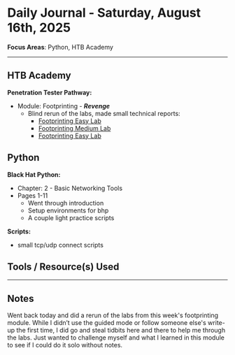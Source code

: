 # Daily Journal - Saturday, August 16th, 2025

**Focus Areas**: Python, HTB Academy

---

## HTB Academy

**Penetration Tester Pathway:**

- Module: Footprinting - ***Revenge***
  - Blind rerun of the labs, made small technical reports:
    - [Footprinting Easy Lab](../../htb-academy/footprinting/footprinting-easy.md)
    - [Footprinting Medium Lab](../../htb-academy/footprinting/footprinting-med.md)
    - [Footprinting Easy Lab](../../htb-academy/footprinting/footprinting-hard.md)

## Python

**Black Hat Python:**

- Chapter: 2 - Basic Networking Tools
- Pages 1-11
  - Went through introduction
  - Setup environments for bhp
  - A couple light practice scripts

**Scripts:**

- small tcp/udp connect scripts

## Tools / Resource(s) Used

---

## Notes

Went back today and did a rerun of the labs from this week's footprinting module. While I didn’t use the guided mode or follow someone else's write-up the first time, I did go and steal tidbits here and there to help me through the labs. Just wanted to challenge myself and what I learned in this module to see if I could do it solo without notes.
